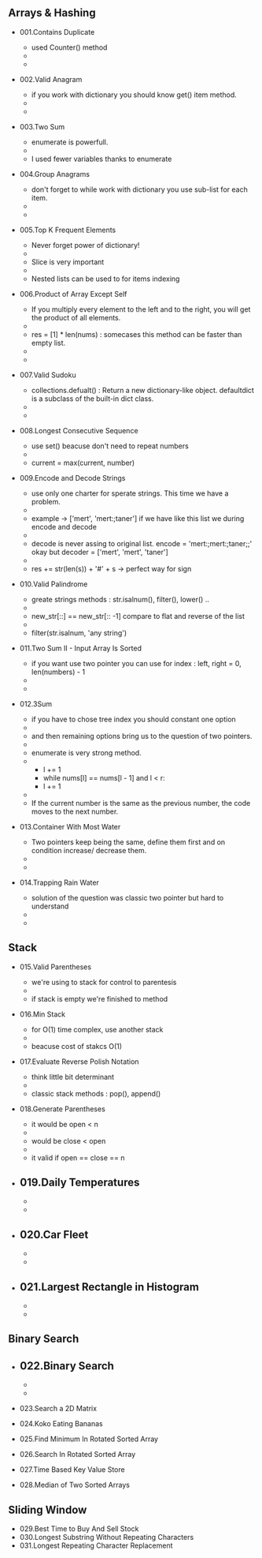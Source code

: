 ## Arrays & Hashing

- 001.Contains Duplicate
    - used Counter() method
    -
    -

- 002.Valid Anagram
    - if you work with dictionary you should know get() item method. 
    -
    -

- 003.Two Sum
    - enumerate is powerfull.
    - 
    - I used fewer variables thanks to enumerate

- 004.Group Anagrams
    - don't forget to while work with dictionary you use sub-list for each item. 
    -
    -

- 005.Top K Frequent Elements
    - Never forget power of dictionary!
    -
    - Slice is very important
    -
    - Nested lists can be used to for items indexing 

- 006.Product of Array Except Self
    - If you multiply every element to the left and to the right, you will get the product of all elements.
    - 
    - res = [1] * len(nums) : somecases this method can be faster than empty list.
    -
    - 

- 007.Valid Sudoku
    - collections.defualt() : Return a new dictionary-like object. defaultdict is a subclass of the built-in dict class.
    - 
    - 

- 008.Longest Consecutive Sequence
    - use set() beacuse don't need to repeat numbers
    - 
    - current = max(current, number)

- 009.Encode and Decode Strings
    - use only one charter for sperate strings. This time we have a problem.
    -
    - example -> ['mert', 'mert:;taner'] if we have like this list we during encode and decode
    -
    - decode is never assing to original list. encode = 'mert:;mert:;taner;;' okay but decoder = ['mert', 'mert', 'taner']
    -
    - res += str(len(s)) + '#' + s -> perfect way for sign

- 010.Valid Palindrome
    - greate strings methods : str.isalnum(), filter(), lower() ..
    -
    - new_str[::] == new_str[:: -1] compare to flat and reverse of the list
    -
    - filter(str.isalnum, 'any string')

- 011.Two Sum II - Input Array Is Sorted
    - if you want use two pointer you can use for index :   left, right = 0, len(numbers) - 1
    - 
    - 

- 012.3Sum
    - if you have to chose tree index you should constant one option
    - 
    - and then remaining options bring us to the question of two pointers.
    - 
    - enumerate is very strong method.
    - 
        - l += 1
        - while nums[l] == nums[l - 1] and l < r:
        -   l += 1
    - 
    - If the current number is the same as the previous number, the code moves to the next number.

- 013.Container With Most Water
    - Two pointers keep being the same, define them first and on condition
 increase/ decrease them.
    - 
    - 

- 014.Trapping Rain Water
    - solution of the question was classic two pointer but hard to understand
    - 
    - 

## Stack 

- 015.Valid Parentheses
    - we're using to stack for control to parentesis
    - 
    - if stack is empty we're finished to method

- 016.Min Stack
    - for O(1) time complex, use another stack
    - 
    - beacuse cost of stakcs O(1)

- 017.Evaluate Reverse Polish Notation
    -  think little bit determinant
    - 
    - classic stack methods : pop(), append()

- 018.Generate Parentheses
    - it would be open < n 
    - 
    - would be close < open
    - 
    - it valid if open == close == n

- 019.Daily Temperatures
    - 
    - 
    - 

- 020.Car Fleet
    - 
    - 
    - 

- 021.Largest Rectangle in Histogram
    - 
    - 
    - 

## Binary Search

- 022.Binary Search
    - 
    - 
    - 

- 023.Search a 2D Matrix


- 024.Koko Eating Bananas 

- 025.Find Minimum In Rotated Sorted Array 
- 026.Search In Rotated Sorted Array
- 027.Time Based Key Value Store 
- 028.Median of Two Sorted Arrays 

## Sliding Window

- 029.Best Time to Buy And Sell Stock
- 030.Longest Substring Without Repeating Characters 
- 031.Longest Repeating Character Replacement  